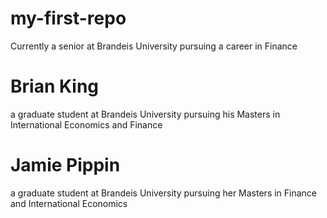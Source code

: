 # my-first-repo
Currently a senior at Brandeis University pursuing a career in Finance
# Brian King
a graduate student at Brandeis University pursuing his Masters in International Economics and Finance
# Jamie Pippin
a graduate student at Brandeis University pursuing her Masters in Finance and International Economics
